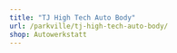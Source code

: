 ```yaml
---
title: "TJ High Tech Auto Body"
url: /parkville/tj-high-tech-auto-body/
shop: Autowerkstatt
---
```

